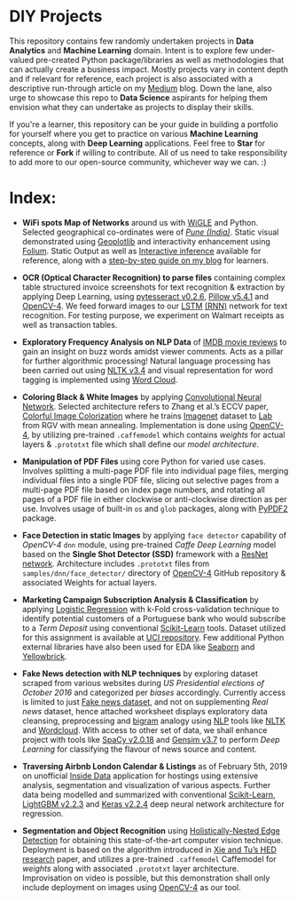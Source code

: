# DIY Projects
This repository contains few randomly undertaken projects in **Data Analytics** and **Machine Learning** domain. Intent is to explore few under-valued pre-created Python package/libraries as well as methodologies that can actually create a business impact. Mostly projects vary in content depth and if relevant for reference, each project is also associated with a descriptive run-through article on my [Medium](https://medium.com/@neuralnets) blog. Down the lane, also urge to showcase this repo to **Data Science** aspirants for helping them envision what they can undertake as projects to display their skills. 

If you're a learner, this repository can be your guide in building a portfolio for yourself where you get to practice on various **Machine Learning** concepts, along with **Deep Learning** applications. Feel free to **Star** for reference or **Fork** if willing to contribute. All of us need to take responsibility to add more to our open-source community, whichever way we can. :)

# Index:
* **WiFi spots Map of Networks** around us with [WiGLE](https://wigle.net/) and Python. Selected geographical co-ordinates were of *[Pune (India)](https://www.pmc.gov.in/en/geographic-information-systems)*. Static visual demonstrated using [Geoplotlib](https://pypi.org/project/geoplotlib/) and interactivity enhancement using [Folium](https://pypi.org/project/folium/). Static Output as well as [Interactive inference](https://www.youtube.com/watch?v=s1ACNtf6oS0) available for reference, along with a [step-by-step guide on my blog](https://medium.com/@neuralnets/building-a-wifi-spots-map-of-networks-around-you-with-wigle-and-python-5adf72a48140) for learners.

* **OCR (Optical Character Recognition) to parse files** containing complex table structured invoice screenshots for text recognition & extraction by applying Deep Learning, using [pytesseract v0.2.6](https://pypi.org/project/pytesseract/), [Pillow v5.4.1](https://pypi.org/project/Pillow/) and [OpenCV-4](https://pypi.org/project/opencv-python/). We feed forward images to our [LSTM](https://en.wikipedia.org/wiki/Long_short-term_memory) [(RNN)](https://en.wikipedia.org/wiki/Recurrent_neural_network) network for text recognition. For testing purpose, we experiment on Walmart receipts as well as transaction tables.

* **Exploratory Frequency Analysis on NLP Data** of [IMDB movie reviews](https://www.kaggle.com/utathya/imdb-review-dataset) to gain an insight on buzz words amidst viewer comments. Acts as a pillar for further algorithmic processing! Natural language processing has been carried out using [NLTK v3.4](https://pypi.org/project/nltk/) and visual representation for word tagging is implemented using [Word Cloud](https://pypi.org/project/wordcloud/).
 
* **Coloring Black & White Images** by applying [Convolutional Neural Network](https://en.wikipedia.org/wiki/Convolutional_neural_network). Selected architecture refers to Zhang et al.’s ECCV paper, [Colorful Image Colorization](http://richzhang.github.io/colorization/) where he trains [Imagenet](http://image-net.org/) dataset to [Lab](https://en.wikipedia.org/wiki/CIELAB_color_space) from RGV with mean annealing. Implementation is done using [OpenCV-4](https://pypi.org/project/opencv-python/), by utilizing pre-trained `.caffemodel` which contains *weights* for actual layers & `.prototxt` file which shall define our *model architecture*.

* **Manipulation of PDF Files** using core Python for varied use cases. Involves splitting a multi-page PDF file into individual page files, merging individual files into a single PDF file, slicing out selective pages from a multi-page PDF file based on index page numbers, and rotating all pages of a PDF file in either clockwise or anti-clockwise direction as per use. Involves usage of built-in `os` and `glob` packages, along with [PyPDF2](https://pypi.org/project/PyPDF2/) package.

* **Face Detection in static Images** by applying `face detector` capability of *OpenCV-4* `dnn` module, using pre-trained *Caffe Deep Learning* model based on the **Single Shot Detector (SSD)** framework with a [ResNet network](https://en.wikipedia.org/wiki/ResNet). Architecture includes `.prototxt` files from `samples/dnn/face_detector/` directory of [OpenCV-4](https://pypi.org/project/opencv-python/) GitHub repository & associated Weights for actual layers.

* **Marketing Campaign Subscription Analysis & Classification** by applying [Logistic Regression](https://scikit-learn.org/stable/modules/generated/sklearn.linear_model.LogisticRegression.html#sklearn.linear_model.LogisticRegression) with k-Fold cross-validation technique to identify potential customers of a Portuguese bank who would subscribe to a *Term Deposit* using conventional [Scikit-Learn](https://scikit-learn.org/stable/) tools. Dataset utilized for this assignment is available at [UCI repository](https://archive.ics.uci.edu/ml/datasets/bank+marketing). Few additional Python external libraries have also been used for EDA like [Seaborn](https://pypi.org/project/seaborn/) and [Yellowbrick](https://pypi.org/project/yellowbrick/).

* **Fake News detection with NLP techniques** by exploring dataset scraped from various websites during *US Presidential elections of  October 2016* and categorized per *biases* accordingly. Currently access is limited to just [Fake news dataset](https://www.kaggle.com/mrisdal/fake-news), and not on supplementing *Real news* dataset, hence attached worksheet displays exploratory data cleansing, preprocessing and [bigram](https://en.wikipedia.org/wiki/Bigram) analogy using [NLP](https://en.wikipedia.org/wiki/Natural_language_processing) tools like [NLTK](https://pypi.org/project/nltk/) and [Wordcloud](https://pypi.org/project/wordcloud/). With access to other set of data, we shall enhance project with tools like [SpaCy v2.0.18](https://pypi.org/project/spacy/) and [Gensim v3.7](https://pypi.org/project/gensim/) to perform *Deep Learning* for classifying the flavour of news source and content.

* **Traversing Airbnb London Calendar & Listings** as of February 5th, 2019 on unofficial [Inside Data](http://insideairbnb.com/get-the-data.html) application for hostings using extensive analysis, segmentation and visualization of various aspects. Further data being modelled and summarized with conventional [Scikit-Learn](https://scikit-learn.org/stable/), [LightGBM v2.2.3](https://pypi.org/project/lightgbm/) and [Keras v2.2.4](https://pypi.org/project/Keras/) deep neural network architecture for regression.

* **Segmentation and Object Recognition** using [Holistically-Nested Edge Detection](https://arxiv.org/abs/1504.06375) for obtaining this state-of-the-art computer vision technique. Deployment is based on the algorithm introduced in [Xie and Tu’s HED research](https://arxiv.org/abs/1504.06375) paper, and utilizes a pre-trained `.caffemodel` Caffemodel for *weights* along with associated `.prototxt` layer architecture. Improvisation on video is possible, but this demonstration shall only include deployment on images using [OpenCV-4](https://pypi.org/project/opencv-python/) as our tool.
